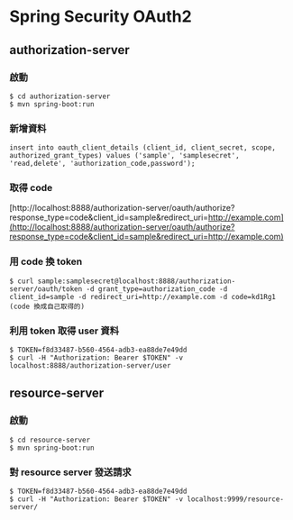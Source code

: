 # Spring Security OAuth2

## authorization-server

### 啟動

```
$ cd authorization-server
$ mvn spring-boot:run
```

### 新增資料

```
insert into oauth_client_details (client_id, client_secret, scope, authorized_grant_types) values ('sample', 'samplesecret', 'read,delete', 'authorization_code,password');
```
### 取得 code

[http://localhost:8888/authorization-server/oauth/authorize?response_type=code&client_id=sample&redirect_uri=http://example.com](http://localhost:8888/authorization-server/oauth/authorize?response_type=code&client_id=sample&redirect_uri=http://example.com)

### 用 code 換 token

```
$ curl sample:samplesecret@localhost:8888/authorization-server/oauth/token -d grant_type=authorization_code -d client_id=sample -d redirect_uri=http://example.com -d code=kd1Rg1
(code 換成自己取得的)
```

### 利用 token 取得 user 資料
```
$ TOKEN=f8d33487-b560-4564-adb3-ea88de7e49dd
$ curl -H "Authorization: Bearer $TOKEN" -v localhost:8888/authorization-server/user
```


## resource-server

### 啟動

```
$ cd resource-server
$ mvn spring-boot:run
```

### 對 resource server 發送請求

```
$ TOKEN=f8d33487-b560-4564-adb3-ea88de7e49dd
$ curl -H "Authorization: Bearer $TOKEN" -v localhost:9999/resource-server/
```